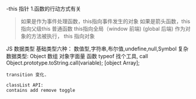 -this 
指针
1.函数的行动方式有关
>如果是作为事件处理函数，this指向事件发生的对象
>如果是箭头函数，this指向父级this
>普通函数 this指向全局（window 前端) (global 后端) 
>作为对象的方法被执行， this 指向对象

JS 数据类型
基础类型六种：
    数值型,字符串,布尔值,undefine,null,Symbol
复杂数据类型:
    Object 
        数组 对象字面量 函数
    typeof 
    找个工具, call
    Object.prototype.toString.call(variable);
    [object Array];

    transition 变化.

    classList API:
    contains add remove toggle
        